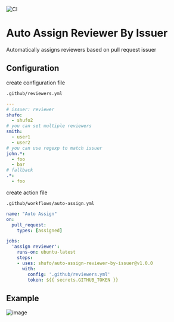 ![CI](https://github.com/shufo/auto-assign-reviewer-by-issuer/workflows/CI/badge.svg)

# Auto Assign Reviewer By Issuer

Automatically assigns reviewers based on pull request issuer

## Configuration

create configuration file

`.github/reviewers.yml`

```yaml
---
# issuer: reviewer
shufo:
  - shufo2
# you can set multiple reviewers
smith:
  - user1
  - user2
# you can use regexp to match issuer
john.*:
  - foo
  - bar
# fallback
.*:
  - foo
```

create action file

`.github/workflows/auto-assign.yml`

```yaml
name: "Auto Assign"
on:
  pull_request:
    types: [assigned]

jobs:
  'assign reviewer':
    runs-on: ubuntu-latest
    steps:
    - uses: shufo/auto-assign-reviewer-by-issuer@v1.0.0
      with:
        config: '.github/reviewers.yml'
        token: ${{ secrets.GITHUB_TOKEN }}
```

## Example

![image](https://user-images.githubusercontent.com/1641039/78471193-71573200-776a-11ea-9b40-810c2d63270e.png)
